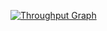 [![Throughput Graph](https://graphs.waffle.io/BulletJournal/Bullet/throughput.svg)](https://waffle.io/BulletJournal/Bullet/metrics/throughput)
